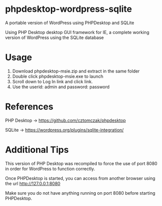 # phpdesktop-wordpress-sqlite
A portable version of WordPress using PHPDesktop and SQLite

Using PHP Desktop desktop GUI framework for IE, a complete working version of WordPress using the SQLite database

# Usage

1. Download phpdesktop-msie.zip and extract in the same folder
2. Double click phpdesktop-msie.exe to launch
3. Scroll down to Log In link and click link.
4. Use the userid: admin and password: password

# References

PHP Desktop -> https://github.com/cztomczak/phpdesktop

SQLite -> https://wordpress.org/plugins/sqlite-integration/

# Additional Tips

This version of PHP Desktop was recompiled to force the use of port 8080 in order for WordPress to function correctly.

Once PHPDesktop is started, you can access from another browser using the url http://127.0.0.1:8080

Make sure you do not have anything running on port 8080 before starting PHPDesktop.
